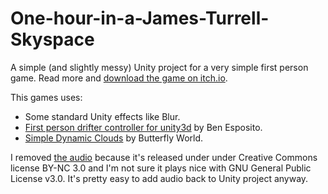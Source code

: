 # One-hour-in-a-James-Turrell-Skyspace

A simple (and slightly messy) Unity project for a very simple first person game. Read more and [download the game on itch.io](https://jacopocolo.itch.io/one-hour-in-a-james-turrell-skyspace-the-color-inside). 

This games uses:
- Some standard Unity effects like Blur. 
- [First person drifter controller for unity3d](http://torahhorse.com/first-person-drifter-controller-for-unity3d) by Ben Esposito.
- [Simple Dynamic Clouds](https://assetstore.unity.com/packages/tools/particles-effects/bfw-simple-dynamic-clouds-85665) by Butterfly World.

I removed [the audio](https://freesound.org/people/shuraifa/sounds/412702/) because it's released under under Creative Commons license BY-NC 3.0 and I'm not sure it plays nice with GNU General Public License v3.0. It's pretty easy to add audio back to Unity project anyway.
